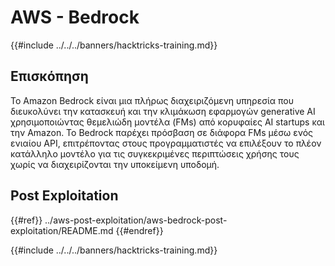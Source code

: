 # AWS - Bedrock

{{#include ../../../banners/hacktricks-training.md}}

## Επισκόπηση

Το Amazon Bedrock είναι μια πλήρως διαχειριζόμενη υπηρεσία που διευκολύνει την κατασκευή και την κλιμάκωση εφαρμογών generative AI χρησιμοποιώντας θεμελιώδη μοντέλα (FMs) από κορυφαίες AI startups και την Amazon. Το Bedrock παρέχει πρόσβαση σε διάφορα FMs μέσω ενός ενιαίου API, επιτρέποντας στους προγραμματιστές να επιλέξουν το πλέον κατάλληλο μοντέλο για τις συγκεκριμένες περιπτώσεις χρήσης τους χωρίς να διαχειρίζονται την υποκείμενη υποδομή.

## Post Exploitation

{{#ref}}
../aws-post-exploitation/aws-bedrock-post-exploitation/README.md
{{#endref}}

{{#include ../../../banners/hacktricks-training.md}}
